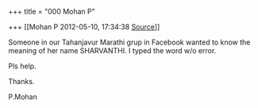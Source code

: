 +++
title = "000 Mohan P"

+++
[[Mohan P	2012-05-10, 17:34:38 [Source](https://groups.google.com/g/samskrita/c/lPY3lIWGUK8)]]



Someone in our Tahanjavur Marathi grup in Facebook wanted to know the meaning of her name SHARVANTHI. I typed the word w/o error.

  

Pls help.

  

Thanks.

  

P.Mohan

  

  

